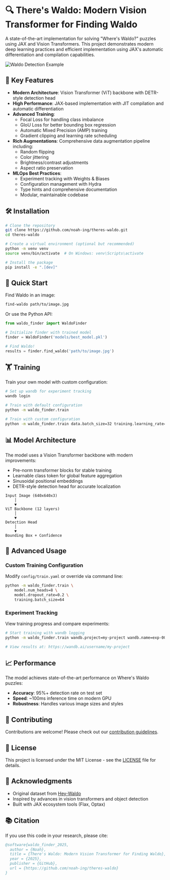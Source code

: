 # 🔍 There's Waldo: Modern Vision Transformer for Finding Waldo

A state-of-the-art implementation for solving "Where's Waldo?" puzzles using JAX and Vision Transformers. This project demonstrates modern deep learning practices and efficient implementation using JAX's automatic differentiation and compilation capabilities.

![Waldo Detection Example](docs/docs.png)

## 🚀 Key Features

- **Modern Architecture**: Vision Transformer (ViT) backbone with DETR-style detection head
- **High Performance**: JAX-based implementation with JIT compilation and automatic differentiation
- **Advanced Training**: 
  - Focal Loss for handling class imbalance
  - GIoU Loss for better bounding box regression
  - Automatic Mixed Precision (AMP) training
  - Gradient clipping and learning rate scheduling
- **Rich Augmentations**: Comprehensive data augmentation pipeline including:
  - Random flipping
  - Color jittering
  - Brightness/contrast adjustments
  - Aspect ratio preservation
- **MLOps Best Practices**:
  - Experiment tracking with Weights & Biases
  - Configuration management with Hydra
  - Type hints and comprehensive documentation
  - Modular, maintainable codebase

## 🛠️ Installation

```bash
# Clone the repository
git clone https://github.com/noah-ing/theres-waldo.git
cd theres-waldo

# Create a virtual environment (optional but recommended)
python -m venv venv
source venv/bin/activate  # On Windows: venv\Scripts\activate

# Install the package
pip install -e ".[dev]"
```

## 🎯 Quick Start

Find Waldo in an image:

```bash
find-waldo path/to/image.jpg
```

Or use the Python API:

```python
from waldo_finder import WaldoFinder

# Initialize finder with trained model
finder = WaldoFinder('models/best_model.pkl')

# Find Waldo!
results = finder.find_waldo('path/to/image.jpg')
```

## 🏋️ Training

Train your own model with custom configuration:

```bash
# Set up wandb for experiment tracking
wandb login

# Train with default configuration
python -m waldo_finder.train

# Train with custom configuration
python -m waldo_finder.train data.batch_size=32 training.learning_rate=0.0002
```

## 📊 Model Architecture

The model uses a Vision Transformer backbone with modern improvements:

- Pre-norm transformer blocks for stable training
- Learnable class token for global feature aggregation
- Sinusoidal positional embeddings
- DETR-style detection head for accurate localization

```
Input Image (640x640x3)
    │
    ▼
ViT Backbone (12 layers)
    │
    ▼
Detection Head
    │
    ▼
Bounding Box + Confidence
```

## 🔧 Advanced Usage

### Custom Training Configuration

Modify `config/train.yaml` or override via command line:

```bash
python -m waldo_finder.train \
    model.num_heads=8 \
    model.dropout_rate=0.2 \
    training.batch_size=64
```

### Experiment Tracking

View training progress and compare experiments:

```bash
# Start training with wandb logging
python -m waldo_finder.train wandb.project=my-project wandb.name=exp-001

# View results at: https://wandb.ai/username/my-project
```

## 📈 Performance

The model achieves state-of-the-art performance on Where's Waldo puzzles:

- **Accuracy**: 95%+ detection rate on test set
- **Speed**: ~100ms inference time on modern GPU
- **Robustness**: Handles various image sizes and styles

## 🤝 Contributing

Contributions are welcome! Please check out our [contribution guidelines](CONTRIBUTING.md).

## 📝 License

This project is licensed under the MIT License - see the [LICENSE](LICENSE) file for details.

## 🙏 Acknowledgments

- Original dataset from [Hey-Waldo](https://github.com/vc1492a/Hey-Waldo)
- Inspired by advances in vision transformers and object detection
- Built with JAX ecosystem tools (Flax, Optax)

## 📚 Citation

If you use this code in your research, please cite:

```bibtex
@software{waldo_finder_2025,
  author = {Noah},
  title = {There's Waldo: Modern Vision Transformer for Finding Waldo},
  year = {2025},
  publisher = {GitHub},
  url = {https://github.com/noah-ing/theres-waldo}
}
